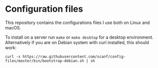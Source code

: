 # Configuration files

This repository contains the configurations files I use both on Linux and macOS.

To install on a server run `make` or `make desktop` for a desktop environment.
Alternatively if you are on Debian system with curl installed, this should work:

    curl -s https://raw.githubusercontent.com/scanf/config-files/master/bin/bootstrap-debian.sh | sh
